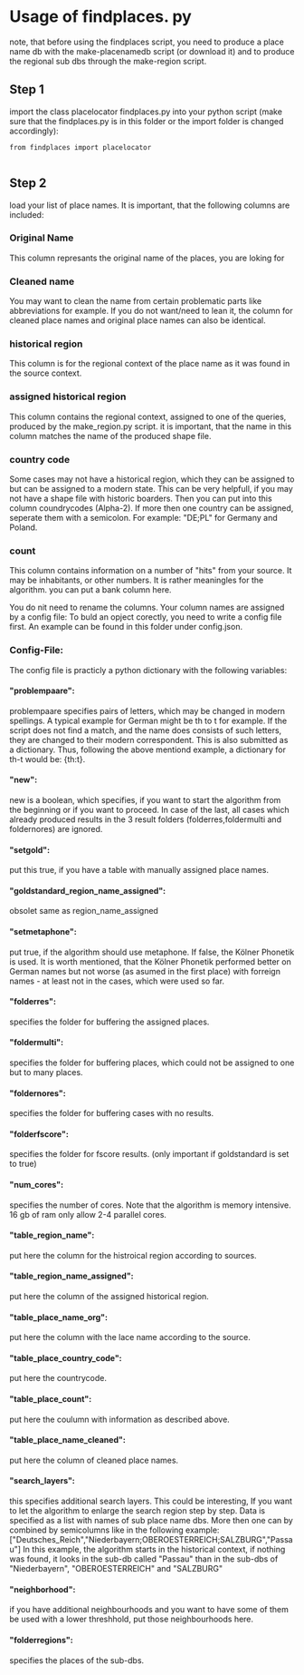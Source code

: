 # Usage of findplaces. py

note, that before using the findplaces script, you need to produce a place name db with the make-placenamedb script (or download it) and to produce the regional sub dbs through the make-region script. 

## Step 1
import the class placelocator findplaces.py into your python script (make sure that the findplaces.py is in this folder or the import folder is changed accordingly):


```
from findplaces import placelocator
 
```

## Step 2

load your list of place names. It is important, that the following columns are included:
### Original Name
This column represants the original name of the places, you are loking for

### Cleaned name
You may want to clean the name from certain problematic parts like abbreviations for example. If you do not want/need to lean it, the column for cleaned place names and original place names can also be identical.

### historical region
This column is for the regional context of the place name as it was found in the source context.

### assigned historical region
This column contains the regional context, assigned to one of the queries, produced by the make_region.py script. it is important, that the name in this column matches the name of the produced shape file.

### country code
Some cases may not have a historical region, which they can be assigned to but can be assigned to a modern state. This can be very helpfull, if you may not have a shape file with historic boarders. Then you can put into this column coundrycodes (Alpha-2). If more then one country can be assigned, seperate them with a semicolon. For example: "DE;PL" for Germany and Poland.

### count
This column contains information on a number of "hits" from your source. It may be inhabitants, or other numbers. It is rather meaningles for the algorithm. you can put a bank column here.

You do nit need to rename the columns. Your column names are assigned by a config file:
To buld an opject corectly, you need to write a config file first. An example can be found in this folder under config.json.
### Config-File:
The config file is practicly a python dictionary with the following variables:
#### "problempaare": 
problempaare specifies pairs of letters, which may be changed in modern spellings. A typical example for German might be th to t for example. If the script does not find a match, and the name does consists of such letters, they are changed to their modern correspondent. This is also submitted as a dictionary. Thus, following the above mentiond example, a dictionary for th-t would be: {th:t}.
#### "new": 
new is a boolean, which specifies, if you want to start the algorithm from the beginning or if you want to proceed. In case of the last, all cases which already produced results in the 3 result folders (folderres,foldermulti and foldernores) are ignored.
#### "setgold":
put this true, if you have a table with manually assigned place names. 
#### "goldstandard_region_name_assigned": 
obsolet same as region_name_assigned
#### "setmetaphone": 
put true, if the algorithm should use metaphone. If false, the Kölner Phonetik is used. It is worth mentioned, that the Kölner Phonetik performed better on German names but not worse (as asumed in the first place) with forreign names - at least not in the cases, which were used so far.
#### "folderres":
specifies the folder for buffering the assigned places.
#### "foldermulti":
specifies the folder for buffering places, which could not be assigned to one but to many places.
#### "foldernores": 
specifies the folder for buffering cases with no results.
#### "folderfscore": 
specifies the folder for fscore results. (only important if goldstandard is set to true)
#### "num_cores": 
specifies the number of cores. Note that the algorithm is memory intensive. 16 gb of ram only allow 2-4 parallel cores.
#### "table_region_name": 
put here the column for the histroical region according to sources.
#### "table_region_name_assigned": 
put here the column of the assigned historical region.
#### "table_place_name_org": 
put here the column with the lace name according to the source.
#### "table_place_country_code": 
put here the countrycode.
#### "table_place_count": 
put here the coulumn with information as described above.
#### "table_place_name_cleaned": 
put here the column of cleaned place names.
#### "search_layers": 
this specifies additional search layers. This could be interesting, If you want to let the algorithm to enlarge the search region step by step. Data is specified as a list with names of sub place name dbs. More then one can by combined by semicolumns like in the following example: ["Deutsches_Reich","Niederbayern;OBEROESTERREICH;SALZBURG","Passau"] In this example, the algorithm starts in the historical context, if nothing was found, it looks in the sub-db called "Passau" than in the sub-dbs of "Niederbayern", "OBEROESTERREICH" and "SALZBURG"
#### "neighborhood": 
if you have additional neighbourhoods and you want to have some of them be used with a lower threshhold, put those neighbourhoods here.
#### "folderregions": 
specifies the places of the sub-dbs.
